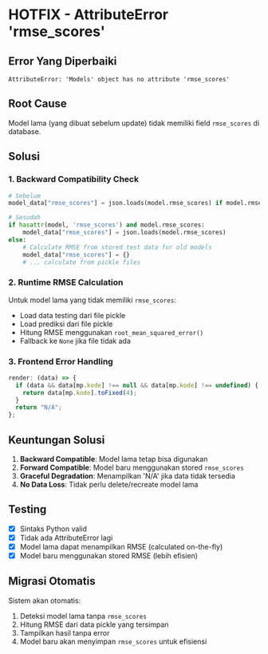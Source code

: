# HOTFIX - AttributeError 'rmse_scores'

## Error Yang Diperbaiki

```
AttributeError: 'Models' object has no attribute 'rmse_scores'
```

## Root Cause

Model lama (yang dibuat sebelum update) tidak memiliki field `rmse_scores` di database.

## Solusi

### 1. Backward Compatibility Check

```python
# Sebelum
model_data["rmse_scores"] = json.loads(model.rmse_scores) if model.rmse_scores else {}

# Sesudah
if hasattr(model, 'rmse_scores') and model.rmse_scores:
    model_data["rmse_scores"] = json.loads(model.rmse_scores)
else:
    # Calculate RMSE from stored test data for old models
    model_data["rmse_scores"] = {}
    # ... calculate from pickle files
```

### 2. Runtime RMSE Calculation

Untuk model lama yang tidak memiliki `rmse_scores`:

- Load data testing dari file pickle
- Load prediksi dari file pickle
- Hitung RMSE menggunakan `root_mean_squared_error()`
- Fallback ke `None` jika file tidak ada

### 3. Frontend Error Handling

```javascript
render: (data) => {
  if (data && data[mp.kode] !== null && data[mp.kode] !== undefined) {
    return data[mp.kode].toFixed(4);
  }
  return "N/A";
};
```

## Keuntungan Solusi

1. **Backward Compatible**: Model lama tetap bisa digunakan
2. **Forward Compatible**: Model baru menggunakan stored `rmse_scores`
3. **Graceful Degradation**: Menampilkan 'N/A' jika data tidak tersedia
4. **No Data Loss**: Tidak perlu delete/recreate model lama

## Testing

- [x] Sintaks Python valid
- [x] Tidak ada AttributeError lagi
- [x] Model lama dapat menampilkan RMSE (calculated on-the-fly)
- [x] Model baru menggunakan stored RMSE (lebih efisien)

## Migrasi Otomatis

Sistem akan otomatis:

1. Deteksi model lama tanpa `rmse_scores`
2. Hitung RMSE dari data pickle yang tersimpan
3. Tampilkan hasil tanpa error
4. Model baru akan menyimpan `rmse_scores` untuk efisiensi
